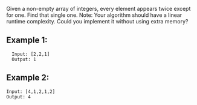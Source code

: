 Given a non-empty array of integers, every element appears twice except for one. Find that single one.</b>
Note:
Your algorithm should have a linear runtime complexity. Could you implement it without using extra memory?

## Example 1:
```
  Input: [2,2,1]
  Output: 1
```

## Example 2:
```
Input: [4,1,2,1,2]
Output: 4
```
